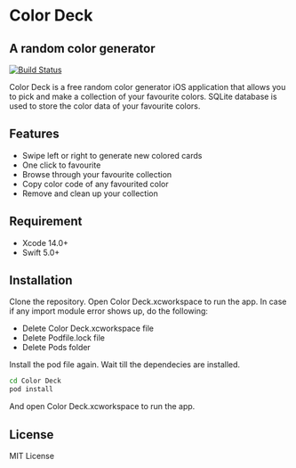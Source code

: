 # Color Deck
## A random color generator

[![Build Status](https://travis-ci.org/joemccann/dillinger.svg?branch=master)](https://travis-ci.org/joemccann/dillinger)

Color Deck is a free random color generator iOS application that allows you to pick and make a collection of your favourite colors. SQLite database is used to store the color data of your favourite colors.

## Features

- Swipe left or right to generate new colored cards
- One click to favourite 
- Browse through your favourite collection
- Copy color code of any favourited color 
- Remove and clean up your collection

## Requirement

- Xcode 14.0+
- Swift 5.0+

## Installation

Clone the repository. Open Color Deck.xcworkspace to run the app. 
In case if any import module error shows up, do the following:
- Delete Color Deck.xcworkspace file
- Delete Podfile.lock file
- Delete Pods folder

Install the pod file again. Wait till the dependecies are installed.

```sh
cd Color Deck
pod install
```
And open Color Deck.xcworkspace to run the app. 

## License

MIT License


[//]: # (These are reference links used in the body of this note and get stripped out when the markdown processor does its job. There is no need to format nicely because it shouldn't be seen. Thanks SO - http://stackoverflow.com/questions/4823468/store-comments-in-markdown-syntax)

   [dill]: <https://github.com/joemccann/dillinger>
   [git-repo-url]: <https://github.com/joemccann/dillinger.git>
   [john gruber]: <http://daringfireball.net>
   [df1]: <http://daringfireball.net/projects/markdown/>
   [markdown-it]: <https://github.com/markdown-it/markdown-it>
   [Ace Editor]: <http://ace.ajax.org>
   [node.js]: <http://nodejs.org>
   [Twitter Bootstrap]: <http://twitter.github.com/bootstrap/>
   [jQuery]: <http://jquery.com>
   [@tjholowaychuk]: <http://twitter.com/tjholowaychuk>
   [express]: <http://expressjs.com>
   [AngularJS]: <http://angularjs.org>
   [Gulp]: <http://gulpjs.com>

   [PlDb]: <https://github.com/joemccann/dillinger/tree/master/plugins/dropbox/README.md>
   [PlGh]: <https://github.com/joemccann/dillinger/tree/master/plugins/github/README.md>
   [PlGd]: <https://github.com/joemccann/dillinger/tree/master/plugins/googledrive/README.md>
   [PlOd]: <https://github.com/joemccann/dillinger/tree/master/plugins/onedrive/README.md>
   [PlMe]: <https://github.com/joemccann/dillinger/tree/master/plugins/medium/README.md>
   [PlGa]: <https://github.com/RahulHP/dillinger/blob/master/plugins/googleanalytics/README.md>
